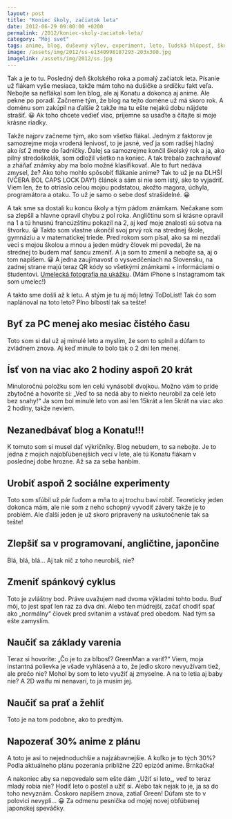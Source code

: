 ```yaml
---
layout: post
title: "Koniec školy, začiatok leta"
date: 2012-06-29 09:00:00 +0200
permalink: /2012/koniec-skoly-zaciatok-leta/
category: "Môj svet"
tags: anime, blog, duševný výlev, experiment, leto, ľudská hlúposť, škola, šťastie, závislosť
image: /assets/img/2012/ss-e1340998187293-203x300.jpg
imagelink: /assets/img/2012/ss.jpg
---
```

Tak a je to tu. Posledný deň školského roka a pomalý začiatok leta. Písanie už flákam vyše mesiaca, takže mám toho na dušičke a srdíčku fakt veľa. Nebojte sa neflákal som len blog, ale aj Konatu a dokonca aj anime. Ale pekne po poradí. Začneme tým, že blog na tejto doméne už má skoro rok. A doménu som zakúpil na ďalšie 2 takže ma tu ešte nejakú dobu nájdete strašiť. 😀 Ak toho chcete vedieť viac, prijemne sa usaďte a čítajte si moje krásne riadky.

Takže najprv začneme tým, ako som všetko flákal. Jedným z faktorov je samozrejme moja vrodená lenivosť, to je jasné, veď ja som radšej hladný ako ísť 2 metre do ľadničky. Ďalej sa samozrejme končil školský rok a ja, ako pilný stredoškolák, som odložil všetko na koniec. A tak trebalo zachraňovať a zháňať známky aby ma bolo možné klasifikovať. Ale to furt nedáva zmysel, že? Ako toho mohlo spôsobiť flákanie anime? Tak to už je na DLHŠÍ (VČERA BOL CAPS LOCK DAY!) článok a sám si nie som istý, ako to vyjadriť. Viem len, že to otriaslo celou mojou podstatou, akožto magora, úchyla, programátora a otaku. To už je samo o sebe dosť strašidelné. 😀

A tak sme sa dostali ku koncu školy a tým pádom známkam. Nečakane som sa zlepšil a hlavne opravil chybu z pol roka. Angličtinu som si krásne opravil na 1 a tú hnusnú francúzštinu pokazil na 2, aj keď moje znalosti sú sotva na štvorku. 😀 Takto som vlastne ukončil svoj prvý rok na strednej škole, gymnáziu a v matematickej triede. Pred rokom som písal, ako sa mi nezdali veci s mojou školou a mnou a jeden múdry človek mi povedal, že na strednej to budem mať šancu zmeniť. A ja som to zmenil a nebojte sa, aj o tom napíšem. 😀 A jedna zaujímavosť o vysvedčeniach na Slovensku, na zadnej strane majú teraz QR kódy so všetkými známkami + informáciami o študentovi. [Umelecká fotografia na ukážku](http://instagram.com/p/MdZ0IhgzGV/). (Mám iPhone s Instagramom tak som umelec!)

A takto sme došli až k letu. A stým je tu aj môj letný ToDoList! Tak čo som naplánoval na toto leto? Plno blbostí tak sa tešte!

## Byť za PC menej ako mesiac čistého času
Toto som si dal už aj minulé leto a myslím, že som to splnil a dúfam to zvládnem znova. Aj keď minule to bolo tak o 2 dni len menej.

## Ísť von na viac ako 2 hodiny aspoň 20 krát
Minuloročnú položku som len celú vynásobil dvojkou. Možno vám to príde zbytočné a hovoríte si: „Veď to sa nedá aby to niekto neurobil za celé leto bez snahy!“ Ja som bol minulé leto von asi len 15krát a len 5krát na viac ako 2 hodiny, takže neviem.

## Nezanedbávať blog a Konatu!!!
K tomuto som si musel dať výkričníky. Blog nebudem, to sa nebojte. Je to jedna z mojich najobľúbenejších vecí v lete, ale tú Konatu flákam v poslednej dobe hrozne. Až sa za seba hanbím.

## Urobiť aspoň 2 sociálne experimenty
Toto som sľúbil už pár ľuďom a mňa to aj trochu baví robiť. Teoreticky jeden dokonca mám, ale nie som z neho schopný vyvodiť závery takže je to problém. Ale ďalší jeden je už skoro pripravený na uskutočnenie tak sa tešte!

## Zlepšiť sa v programovaní, angličtine, japončine
Blá, blá, blá… Aj tak nič z toho neurobíš, nie?

## Zmeniť spánkový cyklus
Toto je zvláštny bod. Práve uvažujem nad dvoma výkladmi tohto bodu. Buď môj, to jest spať len raz za dva dni. Alebo ten múdrejší, začať chodiť spať ako „normálny“ človek pred svitaním a vstávať pred obedom. Nad tým sa ešte zamyslím.

## Naučiť sa základy varenia
Teraz si hovoríte: „Čo je to za blbosť? GreenMan a variť?“ Viem, moja instantná polievka je všade vyhlásená a to, že jedlo skoro nevyužívam tiež, ale prečo nie? Mohol by som to leto využiť aj zmyselne. A na to letia aj baby nie? A 2D waifu mi nenavarí, to ja musím jej.

## Naučiť sa prať a žehliť
Toto je na tom podobne, ako to predtým.

## Napozerať 30% anime z plánu
A toto je asi to nejednoduchšie a najzábavnejšie. A koľko je to tých 30%? Podla aktuálneho plánu pozerania približne 220 epizód anime. Brnkačka!

A nakoniec aby sa nepovedalo sem ešte dám „Užiť si leto„, veď to teraz mladý robia nie? Hodiť leto o postel a užiť si. Alebo tak nejak to je, ja sa do toho nevyznám. Čoskoro napíšem znova, zatiaľ Green!  Dúfam ste to v polovici nevypli… 😀 Za odmenu pesnička od mojej novej obľúbenej japonskej speváčky.
